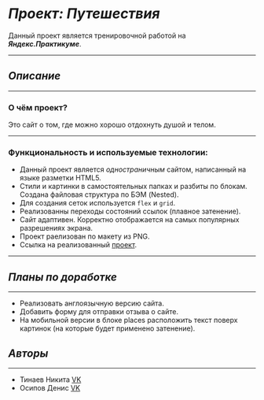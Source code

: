 # *Проект: Путешествия*
Данный проект является тренировочной работой на
***Яндекс.Практикуме***.

---
## *Описание*
----
### **О чём проект?**

Это сайт о том, где можно хорошо отдохнуть душой и телом.

---
  ### **Функциональность и используемые технологии:**

* Данный проект является *одностраничным* сайтом, написанный на языке разметки HTML5.
* Стили и картинки в самостоятельных папках и разбиты по блокам. Создана файловая структура по БЭМ (Nested).
* Для создания сеток используется  `flex` и `grid`.
* Реализованны переходы состояний ссылок (плавное затенение).
* Сайт адаптивен. Корректно отображается на самых популярных разрешениях экрана.
* Проект раелизован по макету из PNG.
* Ссылка на реализованный [проект](https://ddenyy.github.io/kuda_ya_poedy/).

---
## *Планы по доработке*

---

- Реализовать англоязычную версию сайта.
- Добавить форму для отправки отзыва о сайте.
- На мобильной версии в блоке places расположить текст поверх картинок (на которые будет применено затенение).

## *Авторы*

---

- Тинаев Никита [VK](https://vk.com/nikkach)
- Осипов Денис [VK](https://vk.com/ddenios)
